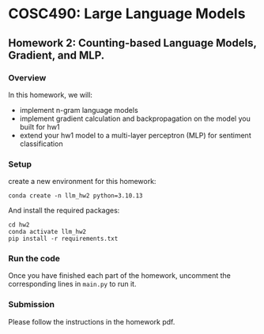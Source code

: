 # COSC490: Large Language Models
## Homework 2: Counting-based Language Models, Gradient, and MLP.

### Overview
In this homework, we will:
- implement n-gram language models
- implement gradient calculation and backpropagation on the model you built for hw1
- extend your hw1 model to a multi-layer perceptron (MLP) for sentiment classification

### Setup
create a new environment for this homework:
```
conda create -n llm_hw2 python=3.10.13
```

And install the required packages:
```
cd hw2
conda activate llm_hw2
pip install -r requirements.txt
```

### Run the code
Once you have finished each part of the homework, uncomment the corresponding lines in `main.py` to run it.

### Submission
Please follow the instructions in the homework pdf.
